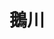 ---
title: "鵝川"
description: "鵝川"
layout: shop
keywords:
  - 美食競賽
  - 台灣美食
  - 美食精選
datePublished: "2025-06-30"
dateModified: "2025-07-05"
city: "台北市"
district: "大安區"
address: "台北市大安區復興南路二段130號"
phone: "0223255677"
geo: "25.029143984320722, 121.54329736375456"
google_map: "https://maps.app.goo.gl/ExqHYcyPiisCtcqGA"
footinder: "https://footinder.com.tw/%E5%8F%B0%E5%8C%97%E5%B8%82%E5%A4%A7%E5%AE%89%E5%8D%80/133635/"
official: "https://www.facebook.com/echuan97/"
award:
  - name: "500盤"
    year: "2024"
    entries:
      - dishes:
          - "老罈子酸菜魚"

---